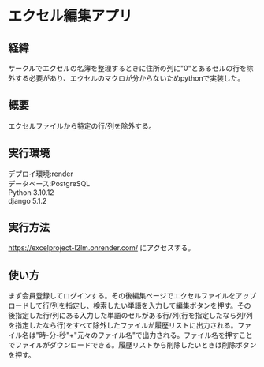 # エクセル編集アプリ

## 経緯
サークルでエクセルの名簿を整理するときに住所の列に"0"とあるセルの行を除外する必要があり、エクセルのマクロが分からないためpythonで実装した。
## 概要
エクセルファイルから特定の行/列を除外する。
## 実行環境
デプロイ環境:render  
データベース:PostgreSQL  
Python 3.10.12  
django 5.1.2  
## 実行方法
https://excelproject-l2lm.onrender.com/
にアクセスする。
## 使い方
まず会員登録してログインする。その後編集ページでエクセルファイルをアップロードして行/列を指定し、検索したい単語を入力して編集ボタンを押す。その後指定した行/列にある入力した単語のセルがある行/列(行を指定したなら列/列を指定したなら行)をすべて除外したファイルが履歴リストに出力される。ファイル名は"時-分-秒"+"元々のファイル名"で出力される。ファイル名を押すことでファイルがダウンロードできる。履歴リストから削除したいときは削除ボタンを押す。